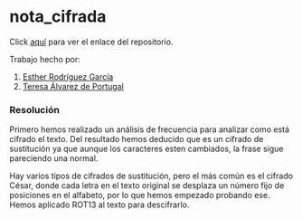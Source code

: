 # nota_cifrada

Click [aquí](https://github.com/ESTHERRODRIGUEZGARCIA/nota_cifrada) para ver el enlace del repositorio.

Trabajo hecho por:
1. [Esther Rodríguez García](https://github.com/ESTHERRODRIGUEZGARCIA)
2. [Teresa Álvarez de Portugal](https://github.com/tereesaalvarez)


### Resolución

Primero hemos realizado un análisis de frecuencia para analizar como está cifrado el texto. Del resultado hemos deducido que es un cifrado de sustitución ya que aunque los caracteres esten cambiados, la frase sigue pareciendo una normal. 

Hay varios tipos de cifrados de sustitución, pero el más común es el cifrado César, donde cada letra en el texto original se desplaza un número fijo de posiciones en el alfabeto, por lo que hemos empezado probando ese. Hemos aplicado ROT13 al texto para descifrarlo.
